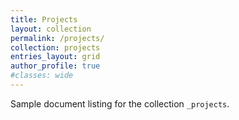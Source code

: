 ```yaml
---
title: Projects
layout: collection
permalink: /projects/
collection: projects
entries_layout: grid
author_profile: true
#classes: wide
---
```

Sample document listing for the collection `_projects`.